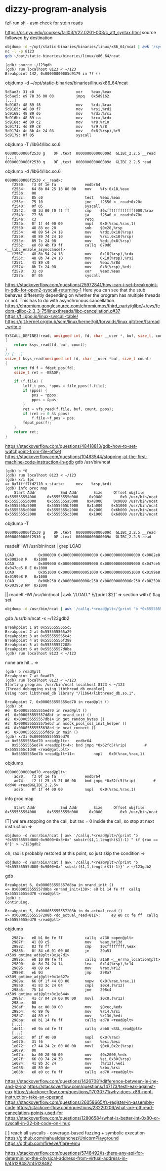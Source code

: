 # dizzy-program-analysis

fzf-run.sh - asm check for stdin reads

https://cs.nyu.edu/courses/fall03/V22.0201-003/c_att_syntax.html
    source followed by destination
```bash
objdump -d ~/opt/static-binaries/binaries/linux/x86_64/ncat | awk '/syscall/{print "b *0x" substr($1,1,length($1)-1) " if $rax == 0"}' > ~/123gdb
nc -l -p 8123
gdb ~/opt/static-binaries/binaries/linux/x86_64/ncat
```
```
(gdb) source ~/123gdb
(gdb) run localhost 8123 < ~/123
Breakpoint 142, 0x00000000005d9179 in ?? ()
```
objdump -d ~/opt/static-binaries/binaries/linux/x86_64/ncat
```
5d5ae3:	31 c0                	xor    %eax,%eax
5d5ae5:	e9 78 36 00 00       	jmpq   0x5d9162
[...]
5d9162:	48 89 f8             	mov    %rdi,%rax
5d9165:	48 89 f7             	mov    %rsi,%rdi
5d9168:	48 89 d6             	mov    %rdx,%rsi
5d916b:	48 89 ca             	mov    %rcx,%rdx
5d916e:	4d 89 c2             	mov    %r8,%r10
5d9171:	4d 89 c8             	mov    %r9,%r8
5d9174:	4c 8b 4c 24 08       	mov    0x8(%rsp),%r9
5d9179:	0f 05                	syscall 
```
objdump -T /lib64/libc.so.6
```
00000000000f2530 g    DF .text	000000000000009d  GLIBC_2.2.5 __read
[...]
00000000000f2530 g    DF .text	000000000000009d  GLIBC_2.2.5 read
```
objdump -d /lib64/libc.so.6
```
00000000000f2530 <__read>:
   f2530:	f3 0f 1e fa          	endbr64 
   f2534:	64 8b 04 25 18 00 00 	mov    %fs:0x18,%eax
   f253b:	00 
   f253c:	85 c0                	test   %eax,%eax
   f253e:	75 10                	jne    f2550 <__read+0x20>
   f2540:	0f 05                	syscall 
   f2542:	48 3d 00 f0 ff ff    	cmp    $0xfffffffffffff000,%rax
   f2548:	77 56                	ja     f25a0 <__read+0x70>
   f254a:	c3                   	retq   
   f254b:	0f 1f 44 00 00       	nopl   0x0(%rax,%rax,1)
   f2550:	48 83 ec 28          	sub    $0x28,%rsp
   f2554:	48 89 54 24 18       	mov    %rdx,0x18(%rsp)
   f2559:	48 89 74 24 10       	mov    %rsi,0x10(%rsp)
   f255e:	89 7c 24 08          	mov    %edi,0x8(%rsp)
   f2562:	e8 69 4b f9 ff       	callq  870d0 <__libc_enable_asynccancel>
   f2567:	48 8b 54 24 18       	mov    0x18(%rsp),%rdx
   f256c:	48 8b 74 24 10       	mov    0x10(%rsp),%rsi
   f2571:	41 89 c0             	mov    %eax,%r8d
   f2574:	8b 7c 24 08          	mov    0x8(%rsp),%edi
   f2578:	31 c0                	xor    %eax,%eax
   f257a:	0f 05                	syscall 
```
https://stackoverflow.com/questions/25972841/how-can-i-set-breakpoint-in-gdb-for-open2-syscall-returning-1
    Here you can see that the stub behaves differently depending on whether the program has multiple threads or not. This has to do with asynchronous cancellation.
    https://chromium.googlesource.com/chromiumos/third_party/glibc/+/cvs/fedora-glibc-2_3_3-75/linuxthreads/libc-cancellation.c#37
https://filippo.io/linux-syscall-table/
https://git.kernel.org/pub/scm/linux/kernel/git/torvalds/linux.git/tree/fs/read_write.c
```c
SYSCALL_DEFINE3(read, unsigned int, fd, char __user *, buf, size_t, count)
{
	return ksys_read(fd, buf, count);
}
// [...]
ssize_t ksys_read(unsigned int fd, char __user *buf, size_t count)
{
	struct fd f = fdget_pos(fd);
	ssize_t ret = -EBADF;

	if (f.file) {
		loff_t pos, *ppos = file_ppos(f.file);
		if (ppos) {
			pos = *ppos;
			ppos = &pos;
		}
		ret = vfs_read(f.file, buf, count, ppos);
		if (ret >= 0 && ppos)
			f.file->f_pos = pos;
		fdput_pos(f);
	}
	return ret;
}
```
https://stackoverflow.com/questions/48418813/gdb-how-to-set-watchpoint-from-file-offset
https://stackoverflow.com/questions/10483544/stopping-at-the-first-machine-code-instruction-in-gdb
gdb /usr/bin/ncat
```
(gdb) b *0
(gdb) run localhost 8123 < ~/123
(gdb) x/i $pc
=> 0x7ffff7fd2110 <_start>:     mov    %rsp,%rdi
(gdb) info proc map
    Start Addr           End Addr       Size     Offset objfile                                                                   
0x555555554000     0x55555555d000     0x9000        0x0 /usr/bin/ncat                 
0x55555555d000     0x5555555a5000    0x48000     0x9000 /usr/bin/ncat                 
0x5555555a5000     0x5555555bf000    0x1a000    0x51000 /usr/bin/ncat                 
0x5555555c0000     0x5555555c2000     0x2000    0x6b000 /usr/bin/ncat                 
0x5555555c2000     0x5555555c3000     0x1000    0x6d000 /usr/bin/ncat
```
objdump -T
```
00000000000f2530 g    DF .text	000000000000009d  GLIBC_2.2.5 __read
00000000000f2530 g    DF .text	000000000000009d  GLIBC_2.2.5 read
```
readelf -Wl /usr/bin/ncat | grep LOAD
```
LOAD           0x000000 0x0000000000000000 0x0000000000000000 0x0082e8 0x0082e8 R   0x1000
LOAD           0x009000 0x0000000000009000 0x0000000000009000 0x047ce5 0x047ce5 R E 0x1000
LOAD           0x051000 0x0000000000051000 0x0000000000051000 0x0199e8 0x0199e8 R   0x1000
LOAD           0x06b250 0x000000000006c250 0x000000000006c250 0x002590 0x003958 RW  0x1000
```
|| readelf -Wl /usr/bin/ncat | awk '/LOAD.* E/{print $2}'
=> section with `E` flag set
```bash
objdump -d /usr/bin/ncat | awk '/callq.*<read@plt>/{print "b *0x55555555d000-0x9000+0x" substr($1,1,length($1)-1) " if $rax == 0"}' > ~/123gdb2
```
gdb /usr/bin/ncat -x ~/123gdb2
```
Breakpoint 1 at 0x5555555655c5
Breakpoint 2 at 0x555555565a29
Breakpoint 3 at 0x555555565c4c
Breakpoint 4 at 0x55555556f388
Breakpoint 5 at 0x55555557208b
Breakpoint 6 at 0x55555557d8ba
(gdb) run localhost 8123 < ~/123
```
none are hit...
=>
```
(gdb) b read@plt
Breakpoint 7 at 0xad70
(gdb) run localhost 8123 < ~/123
Starting program: /usr/bin/ncat localhost 8123 < ~/123
[Thread debugging using libthread_db enabled]
Using host libthread_db library "/lib64/libthread_db.so.1".

Breakpoint 7, 0x000055555555ed70 in read@plt ()
(gdb) bt
#0  0x000055555555ed70 in read@plt ()
#1  0x000055555557d8bf in nrand_init ()
#2  0x000055555557db14 in get_random_bytes ()
#3  0x0000555555575eb3 in nsock_pool_ssl_init_helper ()
#4  0x00005555555638cd in ncat_connect ()
#5  0x000055555555fdd9 in main ()
(gdb) x/3i 0x000055555555ed70
=> 0x55555555ed70 <read@plt>:   endbr64
   0x55555555ed74 <read@plt+4>: bnd jmpq *0x62fc5(%rip)        # 0x5555555c1d40 <read@got.plt>
   0x55555555ed7b <read@plt+11>:        nopl   0x0(%rax,%rax,1)
```
objdump
```
000000000000ad70 <read@plt>:
    ad70:	f3 0f 1e fa          	endbr64 
    ad74:	f2 ff 25 c5 2f 06 00 	bnd jmpq *0x62fc5(%rip)        # 6dd40 <read@GLIBC_2.2.5>
    ad7b:	0f 1f 44 00 00       	nopl   0x0(%rax,%rax,1)
```
info proc map
```
    Start Addr           End Addr       Size     Offset objfile
0x555555554000     0x55555555d000     0x9000        0x0 /usr/bin/ncat
```
[T]
we are stopping on the call, but rax = 0 inside the call, so stop at next instruction
=>
```
objdump -d /usr/bin/ncat | awk '/callq.*<read@plt>/{print "b *0x55555555d000-0x9000+0x5+0x" substr($1,1,length($1)-1) " if $rax == 0"}' > ~/123gdb2
```
oh, rax is probably restored at this point, so just skip the condition
=>
```
objdump -d /usr/bin/ncat | awk '/callq.*<read@plt>/{print "b *0x55555555d000-0x9000+0x" substr($1,1,length($1)-1)}' > ~/123gdb2
```
gdb
```
Breakpoint 6, 0x000055555557d8ba in nrand_init ()
=> 0x000055555557d8ba <nrand_init+138>: e8 b1 14 fe ff  callq  0x55555555ed70 <read@plt>
(gdb) c
Continuing.

Breakpoint 5, 0x000055555557208b in do_actual_read ()
=> 0x000055555557208b <do_actual_read+811>:     e8 e0 cc fe ff  callq  0x55555555ed70 <read@plt>
```
objdump
```
   2987a:	e8 b1 0e fe ff       	callq  a730 <open@plt>
   2987f:	41 89 c5             	mov    %eax,%r13d
   29882:	83 f8 ff             	cmp    $0xffffffff,%eax
   29885:	0f 84 c6 01 00 00    	je     29a51 <X509_gmtime_adj@plt+0x1e7d1>
   2988b:	e8 10 09 fe ff       	callq  a1a0 <__errno_location@plt>
   29890:	4c 8d 74 24 14       	lea    0x14(%rsp),%r14
   29895:	49 89 c4             	mov    %rax,%r12
   29898:	eb 0d                	jmp    298a7 <X509_gmtime_adj@plt+0x1e627>
   2989a:	66 0f 1f 44 00 00    	nopw   0x0(%rax,%rax,1)
   298a0:	41 83 3c 24 04       	cmpl   $0x4,(%r12)
   298a5:	75 1d                	jne    298c4 <X509_gmtime_adj@plt+0x1e644>
   298a7:	41 c7 04 24 00 00 00 	movl   $0x0,(%r12)
   298ae:	00 
   298af:	ba ec 00 00 00       	mov    $0xec,%edx
   298b4:	4c 89 f6             	mov    %r14,%rsi
   298b7:	44 89 ef             	mov    %r13d,%edi
   298ba:	e8 b1 14 fe ff       	callq  ad70 <read@plt>
   [...]
   1de11:	e8 9a cd fe ff       	callq  abb0 <SSL_read@plt>
   [...]
   1e06c:	0f 1f 40 00          	nopl   0x0(%rax)
   1e070:	31 f6                	xor    %esi,%esi
   1e072:	c7 44 24 2c 00 00 00 	movl   $0x0,0x2c(%rsp)
   1e079:	00 
   1e07a:	ba 00 20 00 00       	mov    $0x2000,%edx
   1e07f:	66 89 74 24 30       	mov    %si,0x30(%rsp)
   1e084:	41 8b 3c 24          	mov    (%r12),%edi
   1e088:	48 89 de             	mov    %rbx,%rsi
   1e08b:	e8 e0 cc fe ff       	callq  ad70 <read@plt>
```
https://stackoverflow.com/questions/14267081/difference-between-je-jne-and-jz-jnz
https://stackoverflow.com/questions/147173/testl-eax-against-eax
https://stackoverflow.com/questions/17030771/why-does-x86-nopl-instruction-take-an-operand
https://stackoverflow.com/questions/26058665/fs-register-in-assembly-code
https://stackoverflow.com/questions/23220206/what-are-pthread-cancelation-points-used-for
https://stackoverflow.com/questions/12806584/what-is-better-int-0x80-or-syscall-in-32-bit-code-on-linux

[ ] reach all syscalls - coverage-based fuzzing + symbolic execution
https://github.com/nahueldsanchez/UnicornPlayground
https://github.com/fireeye/flare-emu

https://stackoverflow.com/questions/5748492/is-there-any-api-for-determining-the-physical-address-from-virtual-address-in-li/45128487#45128487
